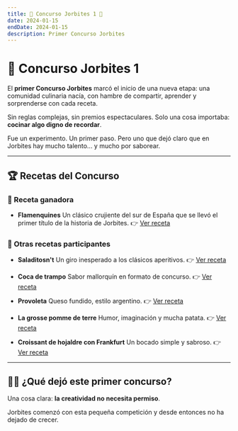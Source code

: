 ```yaml
---
title: 🥑 Concurso Jorbites 1 🥑
date: 2024-01-15
endDate: 2024-01-15
description: Primer Concurso Jorbites
---
```


# 🥑 Concurso Jorbites 1

El **primer Concurso Jorbites** marcó el inicio de una nueva etapa: una comunidad culinaria nacía, con hambre de compartir, aprender y sorprenderse con cada receta.

Sin reglas complejas, sin premios espectaculares. Solo una cosa importaba: **cocinar algo digno de recordar**.

Fue un experimento. Un primer paso. Pero uno que dejó claro que en Jorbites hay mucho talento... y mucho por saborear.

---

## 🏆 Recetas del Concurso

### 🥇 Receta ganadora

- **Flamenquines**
  Un clásico crujiente del sur de España que se llevó el primer título de la historia de Jorbites.
  👉 [Ver receta](https://jorbites.com/recipes/66b68f9ff77f24892d55c1e3)

### 🍴 Otras recetas participantes

- **Saladitosn't**
  Un giro inesperado a los clásicos aperitivos.
  👉 [Ver receta](https://jorbites.com/recipes/66b646f599e383307489febb)

- **Coca de trampo**
  Sabor mallorquín en formato de concurso.
  👉 [Ver receta](https://jorbites.com/recipes/66b68e7cf77f24892d55c1e0)

- **Provoleta**
  Queso fundido, estilo argentino.
  👉 [Ver receta](https://jorbites.com/recipes/66b68f82f77f24892d55c1e2)

- **La grosse pomme de terre**
  Humor, imaginación y mucha patata.
  👉 [Ver receta](https://jorbites.com/recipes/66b691130bb6ac9a8f4854e2)

- **Croissant de hojaldre con Frankfurt**
  Un bocado simple y sabroso.
  👉 [Ver receta](https://jorbites.com/recipes/66b6935253359bc0a19af026)

---

## 🧑‍🍳 ¿Qué dejó este primer concurso?

Una cosa clara: **la creatividad no necesita permiso**.

Jorbites comenzó con esta pequeña competición y desde entonces no ha dejado de crecer.
